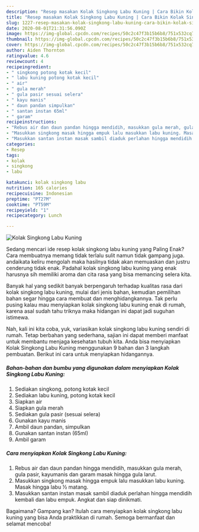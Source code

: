 ```yaml
---
description: "Resep masakan Kolak Singkong Labu Kuning | Cara Bikin Kolak Singkong Labu Kuning Yang Enak Banget"
title: "Resep masakan Kolak Singkong Labu Kuning | Cara Bikin Kolak Singkong Labu Kuning Yang Enak Banget"
slug: 1227-resep-masakan-kolak-singkong-labu-kuning-cara-bikin-kolak-singkong-labu-kuning-yang-enak-banget
date: 2020-08-01T21:31:56.090Z
image: https://img-global.cpcdn.com/recipes/50c2c47f3b15b6b8/751x532cq70/kolak-singkong-labu-kuning-foto-resep-utama.jpg
thumbnail: https://img-global.cpcdn.com/recipes/50c2c47f3b15b6b8/751x532cq70/kolak-singkong-labu-kuning-foto-resep-utama.jpg
cover: https://img-global.cpcdn.com/recipes/50c2c47f3b15b6b8/751x532cq70/kolak-singkong-labu-kuning-foto-resep-utama.jpg
author: Aiden Thornton
ratingvalue: 4.6
reviewcount: 4
recipeingredient:
- " singkong potong kotak kecil"
- " labu kuning potong kotak kecil"
- " air"
- " gula merah"
- " gula pasir sesuai selera"
- " kayu manis"
- " daun pandan simpulkan"
- " santan instan 65ml"
- " garam"
recipeinstructions:
- "Rebus air dan daun pandan hingga mendidih, masukkan gula merah, gula pasir, kayumanis dan garam masak hingga gula larut."
- "Masukkan singkong masak hingga empuk lalu masukkan labu kuning. Masak hingga labu ½ matang."
- "Masukkan santan instan masak sambil diaduk perlahan hingga mendidih kembali dan labu empuk. Angkat dan siap dinikmati."
categories:
- Resep
tags:
- kolak
- singkong
- labu

katakunci: kolak singkong labu 
nutrition: 165 calories
recipecuisine: Indonesian
preptime: "PT27M"
cooktime: "PT59M"
recipeyield: "1"
recipecategory: Lunch

---
```



![Kolak Singkong Labu Kuning](https://img-global.cpcdn.com/recipes/50c2c47f3b15b6b8/751x532cq70/kolak-singkong-labu-kuning-foto-resep-utama.jpg)

Sedang mencari ide resep kolak singkong labu kuning yang Paling Enak? Cara membuatnya memang tidak terlalu sulit namun tidak gampang juga. andaikata keliru mengolah maka hasilnya tidak akan memuaskan dan justru cenderung tidak enak. Padahal kolak singkong labu kuning yang enak harusnya sih memiliki aroma dan cita rasa yang bisa memancing selera kita.



Banyak hal yang sedikit banyak berpengaruh terhadap kualitas rasa dari kolak singkong labu kuning, mulai dari jenis bahan, kemudian pemilihan bahan segar hingga cara membuat dan menghidangkannya. Tak perlu pusing kalau mau menyiapkan kolak singkong labu kuning enak di rumah, karena asal sudah tahu triknya maka hidangan ini dapat jadi suguhan istimewa.


Nah, kali ini kita coba, yuk, variasikan kolak singkong labu kuning sendiri di rumah. Tetap berbahan yang sederhana, sajian ini dapat memberi manfaat untuk membantu menjaga kesehatan tubuh kita. Anda bisa menyiapkan Kolak Singkong Labu Kuning menggunakan 9 bahan dan 3 langkah pembuatan. Berikut ini cara untuk menyiapkan hidangannya.

<!--inarticleads1-->

##### Bahan-bahan dan bumbu yang digunakan dalam menyiapkan Kolak Singkong Labu Kuning:

1. Sediakan  singkong, potong kotak kecil
1. Sediakan  labu kuning, potong kotak kecil
1. Siapkan  air
1. Siapkan  gula merah
1. Sediakan  gula pasir (sesuai selera)
1. Gunakan  kayu manis
1. Ambil  daun pandan, simpulkan
1. Gunakan  santan instan (65ml)
1. Ambil  garam




<!--inarticleads2-->

##### Cara menyiapkan Kolak Singkong Labu Kuning:

1. Rebus air dan daun pandan hingga mendidih, masukkan gula merah, gula pasir, kayumanis dan garam masak hingga gula larut.
1. Masukkan singkong masak hingga empuk lalu masukkan labu kuning. Masak hingga labu ½ matang.
1. Masukkan santan instan masak sambil diaduk perlahan hingga mendidih kembali dan labu empuk. Angkat dan siap dinikmati.




Bagaimana? Gampang kan? Itulah cara menyiapkan kolak singkong labu kuning yang bisa Anda praktikkan di rumah. Semoga bermanfaat dan selamat mencoba!

